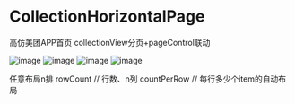 # CollectionHorizontalPage
高仿美团APP首页 collectionView分页+pageControl联动 

![image](https://github.com/MrLuanJX/CollectionHorizontalPage/blob/main/image/1.jpg)
![image](https://github.com/MrLuanJX/CollectionHorizontalPage/blob/main/image/2.jpg)
![image](https://github.com/MrLuanJX/CollectionHorizontalPage/blob/main/image/3.jpg)
![image](https://github.com/MrLuanJX/CollectionHorizontalPage/blob/main/image/4.jpg)

任意布局n排 rowCount // 行数、n列 countPerRow  // 每行多少个item的自动布局
